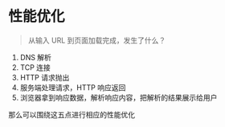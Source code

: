 # 性能优化

> 从输入 URL 到页面加载完成，发生了什么？

1. DNS 解析
2. TCP 连接
3. HTTP 请求抛出
4. 服务端处理请求，HTTP 响应返回
5. 浏览器拿到响应数据，解析响应内容，把解析的结果展示给用户

那么可以围绕这五点进行相应的性能优化

